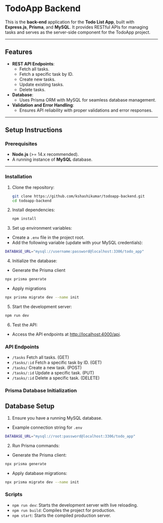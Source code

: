 # TodoApp Backend

This is the **back-end** application for the **Todo List App**, built with **Express.js**, **Prisma**, and **MySQL**. It provides RESTful APIs for managing tasks and serves as the server-side component for the TodoApp project.

---

## Features

- **REST API Endpoints**:
  - Fetch all tasks.
  - Fetch a specific task by ID.
  - Create new tasks.
  - Update existing tasks.
  - Delete tasks.
- **Database**:
  - Uses Prisma ORM with MySQL for seamless database management.
- **Validation and Error Handling**:
  - Ensures API reliability with proper validations and error responses.

---

## Setup Instructions

### Prerequisites

- **Node.js** (>= 14.x recommended).
- A running instance of **MySQL** database.

---

### Installation

1. Clone the repository:
   ```bash
   git clone https://github.com/kshashikumar/todoapp-backend.git
   cd todoapp-backend
   ```
2. Install dependencies:
   ```bash
   npm install
   ```
3. Set up environment variables:

- Create a `.env` file in the project root.
- Add the following variable (update with your MySQL credentials):

```bash
DATABASE_URL="mysql://username:password@localhost:3306/todo_app"
```

4. Initialize the database:

- Generate the Prisma client

```bash
npx prisma generate
```

- Apply migrations

```bash
npx prisma migrate dev --name init
```

5. Start the development server:

```bash
npm run dev
```

6. Test the API:

- Access the API endpoints at [http://localhost:4000/api](http://localhost:4000/api).

### API Endpoints

- `/tasks` Fetch all tasks. (GET)
- `/tasks/:id` Fetch a specific task by ID. (GET)
- `/tasks/` Create a new task. (POST)
- `/tasks/:id` Update a specific task. (PUT)
- `/tasks/:id` Delete a specific task. (DELETE)

### Prisma Database Initialization

## Database Setup

1. Ensure you have a running MySQL database.

- Example connection string for `.env`

```bash
DATABASE_URL="mysql://root:password@localhost:3306/todo_app"
```

2. Run Prisma commands:

- Generate the Prisma client:

```bash
npx prisma generate
```

- Apply database migrations:

```bash
npx prisma migrate dev --name init
```

### Scripts

- `npm run dev`: Starts the development server with live reloading.
- `npm run build`: Compiles the project for production.
- `npm start`: Starts the compiled production server.
